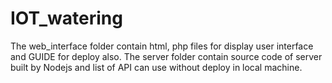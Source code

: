 # IOT_watering

The web_interface folder contain html, php files for display user interface and GUIDE for deploy also.
The server folder contain source code of server built by Nodejs and list of API can use without deploy in local machine.
